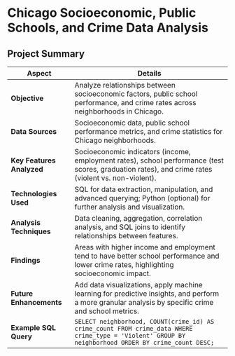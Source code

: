 # Chicago Socioeconomic, Public Schools, and Crime Data Analysis

## Project Summary

| **Aspect**                     | **Details**                                                                                                                                     |
|--------------------------------|--------------------------------------------------------------------------------------------------------------------------------------------------|
| **Objective**                  | Analyze relationships between socioeconomic factors, public school performance, and crime rates across neighborhoods in Chicago.               |
| **Data Sources**               | Socioeconomic data, public school performance metrics, and crime statistics for Chicago neighborhoods.                                         |
| **Key Features Analyzed**      | Socioeconomic indicators (income, employment rates), school performance (test scores, graduation rates), and crime rates (violent vs. non-violent). |
| **Technologies Used**          | SQL for data extraction, manipulation, and advanced querying; Python (optional) for further analysis and visualization.                        |
| **Analysis Techniques**        | Data cleaning, aggregation, correlation analysis, and SQL joins to identify relationships between features.                                    |
| **Findings**                   | Areas with higher income and employment tend to have better school performance and lower crime rates, highlighting socioeconomic impact.        |
| **Future Enhancements**        | Add data visualizations, apply machine learning for predictive insights, and perform a more granular analysis by specific crime and school metrics. |
| **Example SQL Query**          | `SELECT neighborhood, COUNT(crime_id) AS crime_count FROM crime_data WHERE crime_type = 'Violent' GROUP BY neighborhood ORDER BY crime_count DESC;` |
